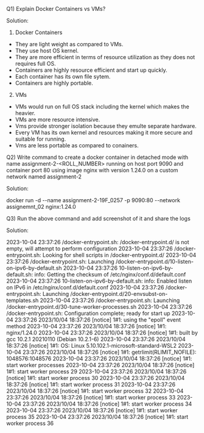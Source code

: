 Q1) Explain Docker Containers vs VMs?

Solution:

1. Docker Containers
* They are light weight as compared to VMs.
* They use host OS kernel.
* They are more efficient in terms of resource utilization as they does not requires full OS.
* Containers are highly resource efficient and start up quickly.
* Each container has its own file sytem.
* Containers are highly portable.

2. VMs
* VMs would run on full OS stack including the kernel which makes the heavier.
* VMs are more resource intensive.
* Vms provide stronger isolation because they emulte separate hardware.
* Every VM has its own kernel and resources making it more secure and suitable for running.
* Vms are less portable as compared to conainers.

Q2) Write command to create a docker container in detached mode with name assignment-2-<ROLL_NUMBER> running on host port 9090 and container port 80 using image nginx with version 1.24.0 on a custom network named assignment-2

Solution:

docker run -d --name assignment-2-19F_0257
-p 9090:80
--network assignemnt_02
nginx:1.24.0

Q3) Run the above command and add screenshot of it and share the logs

Solution:

2023-10-04 23:37:26 /docker-entrypoint.sh: /docker-entrypoint.d/ is not empty, will attempt to perform configuration
2023-10-04 23:37:26 /docker-entrypoint.sh: Looking for shell scripts in /docker-entrypoint.d/
2023-10-04 23:37:26 /docker-entrypoint.sh: Launching /docker-entrypoint.d/10-listen-on-ipv6-by-default.sh
2023-10-04 23:37:26 10-listen-on-ipv6-by-default.sh: info: Getting the checksum of /etc/nginx/conf.d/default.conf
2023-10-04 23:37:26 10-listen-on-ipv6-by-default.sh: info: Enabled listen on IPv6 in /etc/nginx/conf.d/default.conf
2023-10-04 23:37:26 /docker-entrypoint.sh: Launching /docker-entrypoint.d/20-envsubst-on-templates.sh
2023-10-04 23:37:26 /docker-entrypoint.sh: Launching /docker-entrypoint.d/30-tune-worker-processes.sh
2023-10-04 23:37:26 /docker-entrypoint.sh: Configuration complete; ready for start up
2023-10-04 23:37:26 2023/10/04 18:37:26 [notice] 1#1: using the "epoll" event method
2023-10-04 23:37:26 2023/10/04 18:37:26 [notice] 1#1: nginx/1.24.0
2023-10-04 23:37:26 2023/10/04 18:37:26 [notice] 1#1: built by gcc 10.2.1 20210110 (Debian 10.2.1-6) 
2023-10-04 23:37:26 2023/10/04 18:37:26 [notice] 1#1: OS: Linux 5.10.102.1-microsoft-standard-WSL2
2023-10-04 23:37:26 2023/10/04 18:37:26 [notice] 1#1: getrlimit(RLIMIT_NOFILE): 1048576:1048576
2023-10-04 23:37:26 2023/10/04 18:37:26 [notice] 1#1: start worker processes
2023-10-04 23:37:26 2023/10/04 18:37:26 [notice] 1#1: start worker process 29
2023-10-04 23:37:26 2023/10/04 18:37:26 [notice] 1#1: start worker process 30
2023-10-04 23:37:26 2023/10/04 18:37:26 [notice] 1#1: start worker process 31
2023-10-04 23:37:26 2023/10/04 18:37:26 [notice] 1#1: start worker process 32
2023-10-04 23:37:26 2023/10/04 18:37:26 [notice] 1#1: start worker process 33
2023-10-04 23:37:26 2023/10/04 18:37:26 [notice] 1#1: start worker process 34
2023-10-04 23:37:26 2023/10/04 18:37:26 [notice] 1#1: start worker process 35
2023-10-04 23:37:26 2023/10/04 18:37:26 [notice] 1#1: start worker process 36



